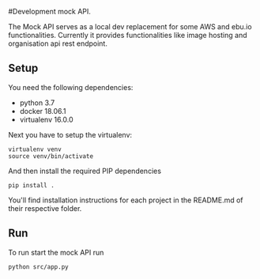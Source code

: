 #Development mock API.

The Mock API serves as a local dev replacement for some AWS and ebu.io functionalities. 
Currently it provides functionalities like image hosting and
organisation api rest endpoint. 

## Setup

You need the following dependencies:
- python 3.7
- docker 18.06.1
- virtualenv 16.0.0

Next you have to setup the virtualenv:

    virtualenv venv
    source venv/bin/activate
    
And then install the required PIP dependencies

    pip install .
    

You'll find installation instructions for each project in the README.md of their respective folder.

## Run
To run start the mock API run

    python src/app.py